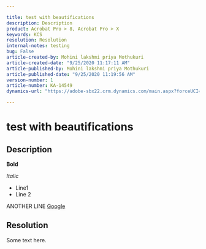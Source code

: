 ```yaml
---

title: test with beautifications  
description: Description  
product: Acrobat Pro > 8, Acrobat Pro > X  
keywords: KCS  
resolution: Resolution  
internal-notes: testing  
bug: False  
article-created-by: Mohini lakshmi priya Mothukuri  
article-created-date: "9/25/2020 11:17:11 AM"  
article-published-by: Mohini lakshmi priya Mothukuri  
article-published-date: "9/25/2020 11:19:56 AM"
version-number: 1  
article-number: KA-14549
dynamics-url: "https://adobe-sbx22.crm.dynamics.com/main.aspx?forceUCI=1&pagetype=entityrecord&etn=knowledgearticle&id=9603a1a4-20ff-ea11-a815-000d3a102a06"

---
```


# test with beautifications

## Description

**Bold**  

*Italic*

* Line1
* Line 2

ANOTHER LINE [Google](https://www.google.com/)

## Resolution

Some text here.
